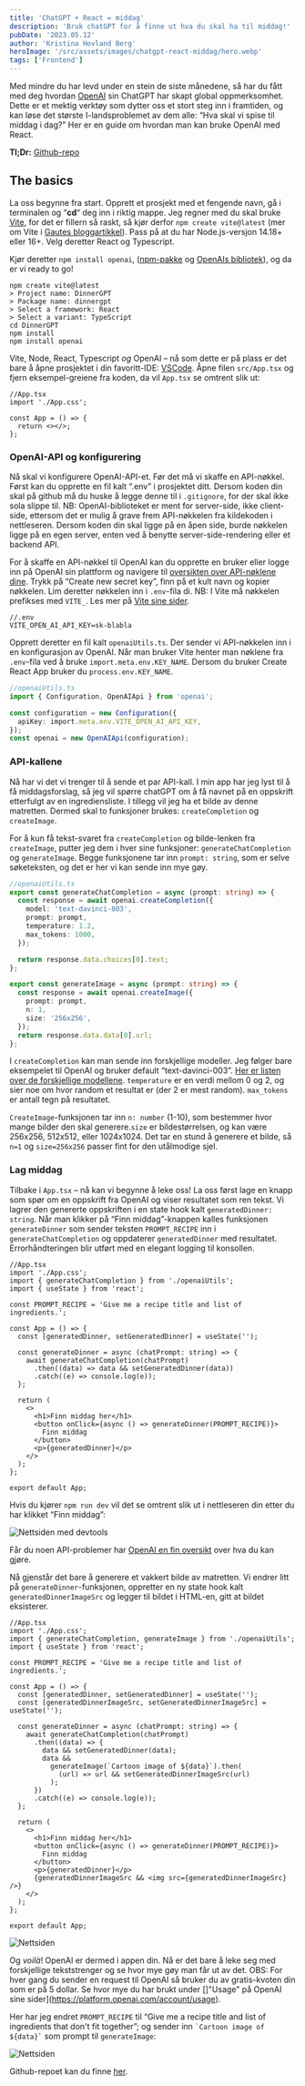 ```yaml
---
title: 'ChatGPT + React = middag'
description: 'Bruk chatGPT for å finne ut hva du skal ha til middag!'
pubDate: '2023.05.12'
author: 'Kristina Hovland Berg'
heroImage: '/src/assets/images/chatgpt-react-middag/hero.webp'
tags: ['Frontend']
---
```


Med mindre du har levd under en stein de siste månedene, så har du fått med deg hvordan [OpenAI](https://openai.com/) sin ChatGPT har skapt global oppmerksomhet. Dette er et mektig verktøy som dytter oss et stort steg inn i framtiden, og kan løse det største I-landsproblemet av dem alle: “Hva skal vi spise til middag i dag?” Her er en guide om hvordan man kan bruke OpenAI med React.

**Tl;Dr:** [Github-repo](https://github.com/krissaberg/dinnergpt)

## The basics

La oss begynne fra start. Opprett et prosjekt med et fengende navn, gå i terminalen og “**cd**“ deg inn i riktig mappe. Jeg regner med du skal bruke [Vite](https://vitejs.dev/guide/), for det er fillern så raskt, så kjør derfor `npm create vite@latest` (mer om Vite i [Gautes bloggartikkel](/vite-frontend-tooling)). Pass på at du har Node.js-versjon 14.18+ eller 16+. Velg deretter React og Typescript.

Kjør deretter `npm install openai`, ([npm-pakke](https://www.npmjs.com/package/openai) og [OpenAIs bibliotek](https://platform.openai.com/docs/libraries)), og da er vi ready to go!

```
npm create vite@latest
> Project name: DinnerGPT
> Package name: dinnergpt
> Select a framework: React
> Select a variant: TypeScript
cd DinnerGPT
npm install
npm install openai
```

Vite, Node, React, Typescript *og* OpenAI – nå som dette er på plass er det bare å åpne prosjektet i din favoritt-IDE: [VSCode](https://code.visualstudio.com/). Åpne filen `src/App.tsx` og fjern eksempel-greiene fra koden, da vil `App.tsx` se omtrent slik ut:

```tsx
//App.tsx
import './App.css';

const App = () => {
  return <></>;
};
```

### OpenAI-API og konfigurering

Nå skal vi konfigurere OpenAI-API-et. Før det må vi skaffe en API-nøkkel. Først kan du opprette en fil kalt “.env” i prosjektet ditt. Dersom koden din skal på github må du huske å legge denne til i `.gitignore`, for der skal ikke sola slippe til. NB: OpenAI-biblioteket er ment for server-side, ikke client-side, ettersom det er mulig å grave frem API-nøkkelen fra kildekoden i nettleseren. Dersom koden din skal ligge på en åpen side, burde nøkkelen ligge på en egen server, enten ved å benytte server-side-rendering eller et backend API.

For å skaffe en API-nøkkel til OpenAI kan du opprette en bruker eller logge inn på OpenAI sin plattform og navigere til [oversikten over API-nøklene dine](https://platform.openai.com/account/api-keys). Trykk på “Create new secret key”, finn på et kult navn og kopier nøkkelen. Lim deretter nøkkelen inn i `.env`-fila di. NB: I Vite må nøkkelen prefikses med `VITE_`. Les mer på [Vite sine sider](https://vitejs.dev/guide/env-and-mode.html#env-files). 

```
//.env
VITE_OPEN_AI_API_KEY=sk-blabla
```

Opprett deretter en fil kalt `openaiUtils.ts`. Der sender vi API-nøkkelen inn i en konfigurasjon av OpenAI. Når man bruker Vite henter man nøklene fra `.env`-fila ved å bruke `import.meta.env.KEY_NAME`. Dersom du bruker Create React App bruker du `process.env.KEY_NAME`.

```ts
//openaiUtils.ts
import { Configuration, OpenAIApi } from 'openai';

const configuration = new Configuration({
  apiKey: import.meta.env.VITE_OPEN_AI_API_KEY,
});
const openai = new OpenAIApi(configuration);
```

### API-kallene

Nå har vi det vi trenger til å sende et par API-kall. I min app har jeg lyst til å få middagsforslag, så jeg vil spørre chatGPT om å få navnet på en oppskrift etterfulgt av en ingrediensliste. I tillegg vil jeg ha et bilde av denne matretten. Dermed skal to funksjoner brukes: `createCompletion` og `createImage`.

For å kun få tekst-svaret fra `createCompletion` og bilde-lenken fra `createImage`, putter jeg dem i hver sine funksjoner: `generateChatCompletion` og `generateImage`. Begge funksjonene tar inn `prompt: string`, som er selve søketeksten, og det er her vi kan sende inn mye gøy.

```ts
//openaiUtils.ts
export const generateChatCompletion = async (prompt: string) => {
  const response = await openai.createCompletion({
    model: 'text-davinci-003',
    prompt: prompt,
    temperature: 1.2,
    max_tokens: 1000,
  });

  return response.data.choices[0].text;
};

export const generateImage = async (prompt: string) => {
  const response = await openai.createImage({
    prompt: prompt,
    n: 1,
    size: '256x256',
  });
  return response.data.data[0].url;
};
```

I `createCompletion` kan man sende inn forskjellige modeller. Jeg følger bare eksempelet til OpenAI og bruker default “text-davinci-003”. [Her er listen over de forskjellige modellene](https://platform.openai.com/docs/models/model-endpoint-compatibility). `temperature` er en verdi mellom 0 og 2, og sier noe om hvor random et resultat er (der 2 er mest random). `max_tokens` er antall tegn på resultatet.

`CreateImage`-funksjonen tar inn `n: number` (1-10),  som bestemmer hvor mange bilder den skal generere.`size` er bildestørrelsen, og kan være 256x256, 512x512, eller 1024x1024. Det tar en stund å generere et bilde, så `n=1` og `size=256x256` passer fint for den utålmodige sjel.

### Lag middag

Tilbake i `App.tsx` – nå kan vi begynne å leke oss! La oss først lage en knapp som spør om en oppskrift fra OpenAI og viser resultatet som ren tekst. Vi lagrer den genererte oppskriften i en state hook kalt `generatedDinner: string`. Når man klikker på “Finn middag”-knappen kalles funksjonen `generateDinner` som sender teksten `PROMPT_RECIPE` inn i `generateChatCompletion` og oppdaterer `generatedDinner` med resultatet. Errorhåndteringen blir utført med en elegant logging til konsollen.

```tsx
//App.tsx
import './App.css';
import { generateChatCompletion } from './openaiUtils';
import { useState } from 'react';

const PROMPT_RECIPE = 'Give me a recipe title and list of ingredients.';

const App = () => {
  const [generatedDinner, setGeneratedDinner] = useState('');

  const generateDinner = async (chatPrompt: string) => {
    await generateChatCompletion(chatPrompt)
      .then((data) => data && setGeneratedDinner(data))
      .catch((e) => console.log(e));
  };

  return (
    <>
      <h1>Finn middag her</h1>
      <button onClick={async () => generateDinner(PROMPT_RECIPE)}>
        Finn middag
      </button>
      <p>{generatedDinner}</p>
    </>
  );
};

export default App;
```

Hvis du kjører `npm run dev` vil det se omtrent slik ut i nettleseren din etter du har klikket “Finn middag”:

![Nettsiden med devtools](/src/assets/images/chatgpt-react-middag/nettside.webp)

Får du noen API-problemer har [OpenAI en fin oversikt](https://platform.openai.com/docs/guides/error-codes) over hva du kan gjøre.

Nå gjenstår det bare å generere et vakkert bilde av matretten. Vi endrer litt på `generateDinner`-funksjonen, oppretter en ny state hook kalt `generatedDinnerImageSrc` og legger til bildet i HTML-en, gitt at bildet eksisterer.

```tsx
//App.tsx
import './App.css';
import { generateChatCompletion, generateImage } from './openaiUtils';
import { useState } from 'react';

const PROMPT_RECIPE = 'Give me a recipe title and list of ingredients.';

const App = () => {
  const [generatedDinner, setGeneratedDinner] = useState('');
  const [generatedDinnerImageSrc, setGeneratedDinnerImageSrc] = useState('');

  const generateDinner = async (chatPrompt: string) => {
    await generateChatCompletion(chatPrompt)
      .then((data) => {
        data && setGeneratedDinner(data);
        data &&
          generateImage(`Cartoon image of ${data}`).then(
            (url) => url && setGeneratedDinnerImageSrc(url)
          );
      })
      .catch((e) => console.log(e));
  };

  return (
    <>
      <h1>Finn middag her</h1>
      <button onClick={async () => generateDinner(PROMPT_RECIPE)}>
        Finn middag
      </button>
      <p>{generatedDinner}</p>
      {generatedDinnerImageSrc && <img src={generatedDinnerImageSrc} />}
    </>
  );
};

export default App;
```

![Nettsiden](/src/assets/images/chatgpt-react-middag/nettsiden2.webp)

Og *voilà*! OpenAI er dermed i appen din. Nå er det bare å leke seg med forskjellige tekststrenger og se hvor mye gøy man får ut av det. OBS: For hver gang du sender en request til OpenAI så bruker du av gratis-kvoten din som er på 5 dollar. Se hvor mye du har brukt under []"Usage" på OpenAI sine sider](https://platform.openai.com/account/usage).

Her har jeg endret `PROMPT_RECIPE` til “Give me a recipe title and list of ingredients that don't fit together”; og sender inn `` `Cartoon image of ${data}` `` som prompt til `generateImage`:

![Nettsiden](/src/assets/images/chatgpt-react-middag/nettsiden3.webp)

Github-repoet kan du finne [her](https://github.com/krissaberg/dinnergpt).